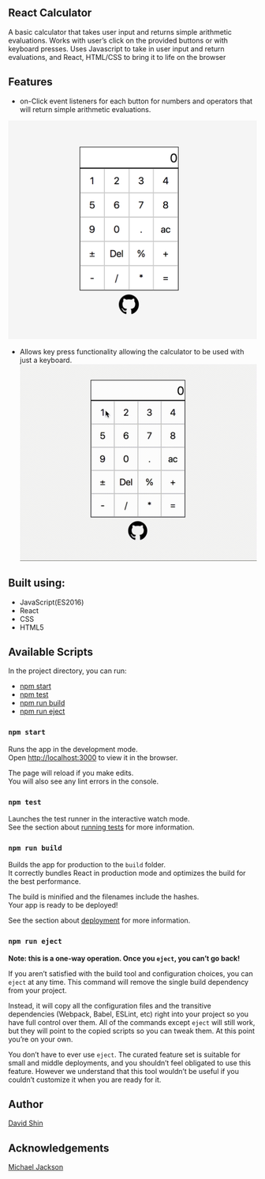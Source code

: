 ## React Calculator

A basic calculator that takes user input and returns simple arithmetic evaluations. Works with user’s click
on the provided buttons or with keyboard presses. Uses Javascript to take in user input and return
evaluations, and React, HTML/CSS to bring it to life on the browser

## Features

* on-Click event listeners for each button for numbers and operators that will return simple arithmetic evaluations.

![screenshot](./public/screenshot.png)

* Allows key press functionality allowing the calculator to be used with just a keyboard.
  ![preview](./public/preview1.gif)

## Built using:

* JavaScript(ES2016)
* React
* CSS
* HTML5

## Available Scripts

In the project directory, you can run:

* [npm start](#npm-start)
* [npm test](#npm-test)
* [npm run build](#npm-run-build)
* [npm run eject](#npm-run-eject)

### `npm start`

Runs the app in the development mode.<br>
Open [http://localhost:3000](http://localhost:3000) to view it in the browser.

The page will reload if you make edits.<br>
You will also see any lint errors in the console.

### `npm test`

Launches the test runner in the interactive watch mode.<br>
See the section about [running tests](#running-tests) for more information.

### `npm run build`

Builds the app for production to the `build` folder.<br>
It correctly bundles React in production mode and optimizes the build for the best performance.

The build is minified and the filenames include the hashes.<br>
Your app is ready to be deployed!

See the section about [deployment](#deployment) for more information.

### `npm run eject`

**Note: this is a one-way operation. Once you `eject`, you can’t go back!**

If you aren’t satisfied with the build tool and configuration choices, you can `eject` at any time. This command will remove the single build dependency from your project.

Instead, it will copy all the configuration files and the transitive dependencies (Webpack, Babel, ESLint, etc) right into your project so you have full control over them. All of the commands except `eject` will still work, but they will point to the copied scripts so you can tweak them. At this point you’re on your own.

You don’t have to ever use `eject`. The curated feature set is suitable for small and middle deployments, and you shouldn’t feel obligated to use this feature. However we understand that this tool wouldn’t be useful if you couldn’t customize it when you are ready for it.

## Author

[David Shin](https://github.com/davidyshin)

## Acknowledgements

[Michael Jackson](https://github.com/mjackson)
